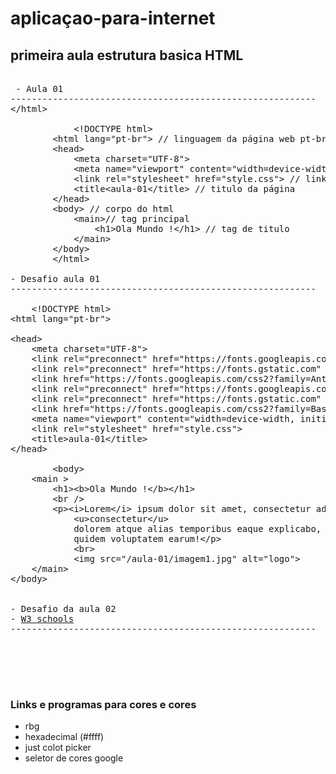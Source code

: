 # aplicaçao-para-internet

## primeira aula estrutura basica HTML

<pre>
 
 - Aula 01
----------------------------------------------------------
&lt/html&gt
            
            &lt!DOCTYPE html&gt
        &lthtml lang="pt-br"&gt // linguagem da página web pt-br 
        &lthead&gt
            &ltmeta charset="UTF-8"&gt
            &ltmeta name="viewport" content="width=device-width, initial-scale=1.0"&gt
            &ltlink rel="stylesheet" href="style.css"&gt // link de style
            &lttitle&ltaula-01&lt/title&gt // titulo da página 
        &lt/head&gt
        &ltbody&gt // corpo do html
            &ltmain&gt// tag principal 
                &lth1&gtOla Mundo !&lt/h1&gt // tag de titulo 
            &lt/main&gt
        &lt/body&gt
        &lt/html&gt

- Desafio aula 01
----------------------------------------------------------

    &lt!DOCTYPE html&gt
&lthtml lang="pt-br"&gt

&lthead&gt
    &ltmeta charset="UTF-8"&gt
    &ltlink rel="preconnect" href="https://fonts.googleapis.com"&gt
    &ltlink rel="preconnect" href="https://fonts.gstatic.com" crossorigin&gt
    &ltlink href="https://fonts.googleapis.com/css2?family=Anton+SC&family=Baskervville+SC&display=swap" rel="stylesheet"&gt
    &ltlink rel="preconnect" href="https://fonts.googleapis.com"&gt
    &ltlink rel="preconnect" href="https://fonts.gstatic.com" crossorigin&gt
    &ltlink href="https://fonts.googleapis.com/css2?family=Baskervville+SC&display=swap" rel="stylesheet"&gt
    &ltmeta name="viewport" content="width=device-width, initial-scale=1.0"&gt
    &ltlink rel="stylesheet" href="style.css"&gt
    &lttitle&gtaula-01&lt/title&gt
&lt/head&gt

        &ltbody&gt
    &ltmain &gt
        &lth1&gt&ltb&gtOla Mundo !&lt/b&gt&lt/h1&gt
        &ltbr /&gt
        &ltp&gt&lti&gtLorem&lt/i&gt ipsum dolor sit amet, consectetur adipisicing elit. Quibusdam fugiat quidem quaerat dolores
            &ltu&gtconsectetur&lt/u&gt
            dolorem atque alias temporibus eaque explicabo, illum blanditiis. Tenetur cum architecto recusandae aliquid
            quidem voluptatem earum!&lt/p&gt
            &ltbr&gt
            &ltimg src="/aula-01/imagem1.jpg" alt="logo"&gt
    &lt/main&gt
&lt/body&gt


- Desafio da aula 02
- <a href="https://www.w3schools.com/">W3 schools</a>
----------------------------------------------------------





</pre> 


### Links e programas para cores e cores

- rbg 
- hexadecimal (#ffff)
- just colot picker
- seletor de cores google






